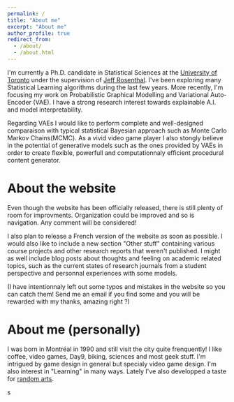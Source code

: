 ```yaml
---
permalink: /
title: "About me"
excerpt: "About me"
author_profile: true
redirect_from: 
  - /about/
  - /about.html
---
```


I'm currently a Ph.D. candidate in Statistical Sciences at the [University of Toronto](http://www.utstat.utoronto.ca) under the supervision of [Jeff Rosenthal](http://probability.ca/jeff/). I've been exploring many Statistical Learning algorithms during the last few years. More recently, I'm focusing my work on Probabilistic Graphical Modelling and Variational Auto-Encoder (VAE). I have a strong research interest towards explainable A.I. and model interpretability. 

Regarding VAEs I would like to perform complete and well-designed comparaison with typical statistical Bayesian approach such as Monte Carlo Markov Chains(MCMC). As a vivid video game player I also stongly believe in the potential of generative models such as the ones provided by VAEs in order to create flexible, powerfull and computationnaly efficient procedural content generator. 


About the website
=====

Even though the website has been officially released, there is still plenty of room for improvments. Organization could be improved and so is navigation. Any comment will be considered!

I also plan to release a French version of the website as soon as possible.  I would also like to include a new section "Other stuff" containing various course projects and other research reports that weren't published. I might as well include blog posts about thoughts and feeling on academic related topics, such as the current states of research journals from a student perspective and personnal experiences with some models.

(I have intentionnaly left out some typos and mistakes in the website so you can catch them! Send me an email if you find some and you will be rewarded with my thanks, amazing right ?) 


About me (personally)
=====

I was born in Montréal in 1990 and still visit the city quite frenquently! I like coffee, video games, Day9, biking, sciences and most geek stuff. I'm intrigued by game design in general but specialy video game design. I'm also interest in "Learning" in many ways. Lately I've also developped a taste for [random arts](http://art-aleatoire.com). 



s
